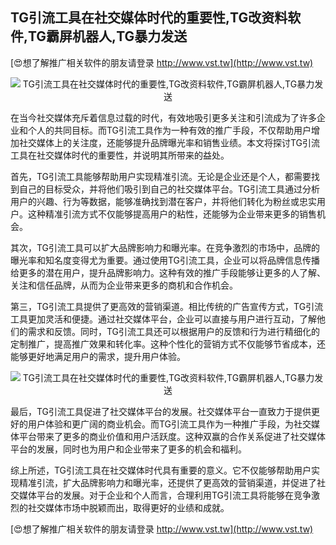 ## **TG引流工具在社交媒体时代的重要性,TG改资料软件,TG霸屏机器人,TG暴力发送**

[😍想了解推广相关软件的朋友请登录 http://www.vst.tw](http://www.vst.tw)

 <center><img src="https://vst.tw/MP4/tuiguang/png/4.png" alt="TG引流工具在社交媒体时代的重要性,TG改资料软件,TG霸屏机器人,TG暴力发送"></center>

在当今社交媒体充斥着信息过载的时代，有效地吸引更多关注和引流成为了许多企业和个人的共同目标。而TG引流工具作为一种有效的推广手段，不仅帮助用户增加社交媒体上的关注度，还能够提升品牌曝光率和销售业绩。本文将探讨TG引流工具在社交媒体时代的重要性，并说明其所带来的益处。

首先，TG引流工具能够帮助用户实现精准引流。无论是企业还是个人，都需要找到自己的目标受众，并将他们吸引到自己的社交媒体平台。TG引流工具通过分析用户的兴趣、行为等数据，能够准确找到潜在客户，并将他们转化为粉丝或忠实用户。这种精准引流方式不仅能够提高用户的粘性，还能够为企业带来更多的销售机会。

其次，TG引流工具可以扩大品牌影响力和曝光率。在竞争激烈的市场中，品牌的曝光率和知名度变得尤为重要。通过使用TG引流工具，企业可以将品牌信息传播给更多的潜在用户，提升品牌影响力。这种有效的推广手段能够让更多的人了解、关注和信任品牌，从而为企业带来更多的商机和合作机会。

第三，TG引流工具提供了更高效的营销渠道。相比传统的广告宣传方式，TG引流工具更加灵活和便捷。通过社交媒体平台，企业可以直接与用户进行互动，了解他们的需求和反馈。同时，TG引流工具还可以根据用户的反馈和行为进行精细化的定制推广，提高推广效果和转化率。这种个性化的营销方式不仅能够节省成本，还能够更好地满足用户的需求，提升用户体验。

 <center><img src="https://vst.tw/MP4/tuiguang/png/5.png" alt="TG引流工具在社交媒体时代的重要性,TG改资料软件,TG霸屏机器人,TG暴力发送"></center>

最后，TG引流工具促进了社交媒体平台的发展。社交媒体平台一直致力于提供更好的用户体验和更广阔的商业机会。而TG引流工具作为一种推广手段，为社交媒体平台带来了更多的商业价值和用户活跃度。这种双赢的合作关系促进了社交媒体平台的发展，同时也为用户和企业带来了更多的机会和福利。

综上所述，TG引流工具在社交媒体时代具有重要的意义。它不仅能够帮助用户实现精准引流，扩大品牌影响力和曝光率，还提供了更高效的营销渠道，并促进了社交媒体平台的发展。对于企业和个人而言，合理利用TG引流工具将能够在竞争激烈的社交媒体市场中脱颖而出，取得更好的业绩和成就。

[😍想了解推广相关软件的朋友请登录 http://www.vst.tw](http://www.vst.tw)



